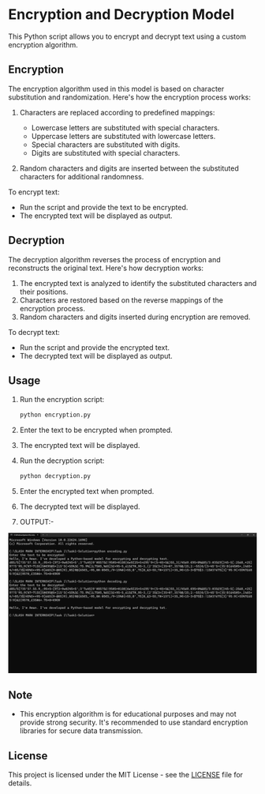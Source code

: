 # Encryption and Decryption Model

This Python script allows you to encrypt and decrypt text using a custom encryption algorithm.

## Encryption

The encryption algorithm used in this model is based on character substitution and randomization. Here's how the encryption process works:

1. Characters are replaced according to predefined mappings:
   - Lowercase letters are substituted with special characters.
   - Uppercase letters are substituted with lowercase letters.
   - Special characters are substituted with digits.
   - Digits are substituted with special characters.

2. Random characters and digits are inserted between the substituted characters for additional randomness.

To encrypt text:
- Run the script and provide the text to be encrypted.
- The encrypted text will be displayed as output.

## Decryption

The decryption algorithm reverses the process of encryption and reconstructs the original text. Here's how decryption works:

1. The encrypted text is analyzed to identify the substituted characters and their positions.
2. Characters are restored based on the reverse mappings of the encryption process.
3. Random characters and digits inserted during encryption are removed.

To decrypt text:
- Run the script and provide the encrypted text.
- The decrypted text will be displayed as output.

## Usage

1. Run the encryption script:

    ```bash
    python encryption.py
    ```

2. Enter the text to be encrypted when prompted.

3. The encrypted text will be displayed.

4. Run the decryption script:

    ```bash
    python decryption.py
    ```

5. Enter the encrypted text when prompted.

6. The decrypted text will be displayed.
   
7. OUTPUT:-

![alt text](console_output-1.png)

## Note

- This encryption algorithm is for educational purposes and may not provide strong security. It's recommended to use standard encryption libraries for secure data transmission.

## License

This project is licensed under the MIT License - see the [LICENSE](LICENSE) file for details.
